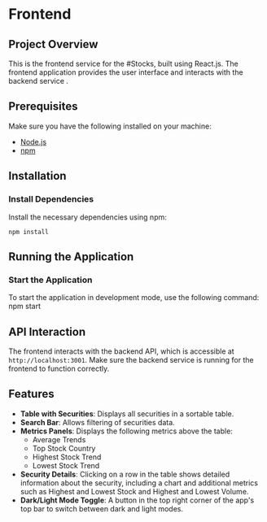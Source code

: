 # Frontend

## Project Overview

This is the frontend service for the #Stocks, built using React.js. The frontend application provides the user interface and interacts with the backend service .

## Prerequisites

Make sure you have the following installed on your machine:

- [Node.js](https://nodejs.org/en/download/)
- [npm](https://www.npmjs.com/get-npm)

## Installation

### Install Dependencies

Install the necessary dependencies using npm:

    npm install

## Running the Application

### Start the Application

To start the application in development mode, use the following command:
npm start

## API Interaction

The frontend interacts with the backend API, which is accessible at `http://localhost:3001`. Make sure the backend service is running for the frontend to function correctly.

## Features

- **Table with Securities**: Displays all securities in a sortable table.
- **Search Bar**: Allows filtering of securities data.
- **Metrics Panels**: Displays the following metrics above the table:
  - Average Trends
  - Top Stock Country
  - Highest Stock Trend
  - Lowest Stock Trend
- **Security Details**: Clicking on a row in the table shows detailed information about the security, including a chart and additional metrics such as Highest and Lowest Stock and Highest and Lowest Volume.
- **Dark/Light Mode Toggle**: A button in the top right corner of the app's top bar to switch between dark and light modes.
